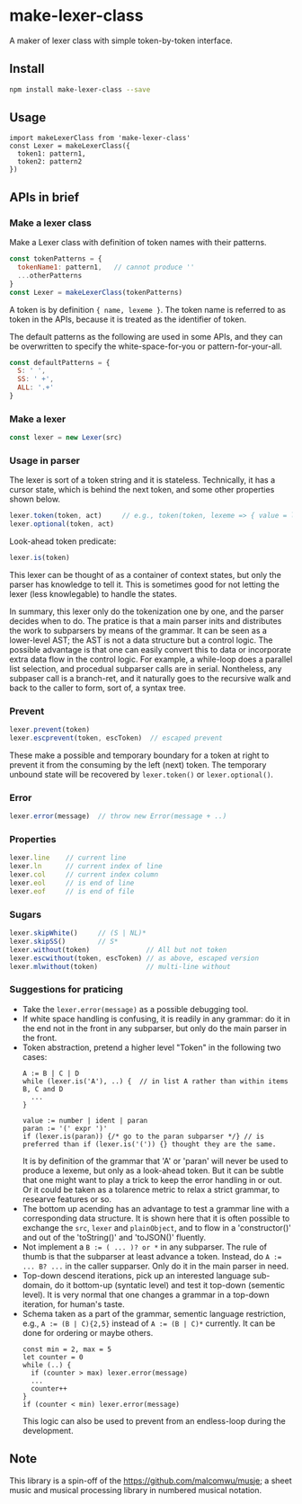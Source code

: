 # make-lexer-class

A maker of lexer class with simple token-by-token interface.


## Install
```sh
npm install make-lexer-class --save
```

## Usage
```es
import makeLexerClass from 'make-lexer-class'
const Lexer = makeLexerClass({
  token1: pattern1,
  token2: pattern2
})
```


## APIs in brief

### Make a lexer class
Make a Lexer class with definition of token names with their patterns.

```js
const tokenPatterns = {
  tokenName1: pattern1,   // cannot produce ''
  ...otherPatterns
}
const Lexer = makeLexerClass(tokenPatterns)
```
A token is by definition `{ name, lexeme }`.
The token name is referred to as token in the APIs,
because it is treated as the identifier of token.

The default patterns as the following are used in some APIs, and they can be overwritten
to specify the white-space-for-you or pattern-for-your-all.

```js
const defaultPatterns = {
  S: ' ',
  SS: ' +',
  ALL: '.+'
}
```

### Make a lexer
```js
const lexer = new Lexer(src)
```

### Usage in parser
The lexer is sort of a token string and it is stateless.
Technically, it has a cursor state, which is behind the next token, and some other properties shown below.
```js
lexer.token(token, act)     // e.g., token(token, lexeme => { value = lexeme })
lexer.optional(token, act)
````

Look-ahead token predicate:
```js
lexer.is(token)
```
This lexer can be thought of as a container of context states, but only the parser has knowledge to tell it.
This is sometimes good for not letting the lexer (less knowlegable) to handle the states.

In summary, this lexer only do the tokenization one by one, and the parser decides when to do.
The pratice is that a main parser inits and distributes the work to subparsers by means of the grammar.
It can be seen as a lower-level AST; the AST is not a data structure but a control logic.
The possible advantage is that one can easily convert this to data or incorporate extra data flow in the control logic.
For example, a while-loop does a parallel list selection, and procedual subparser calls are in serial.
Nontheless, any subpaser call is a branch-ret, and it naturally goes to the recursive walk and back to the
caller to form, sort of, a syntax tree.

### Prevent
```js
lexer.prevent(token)
lexer.escprevent(token, escToken)  // escaped prevent
```
These make a possible and temporary boundary for a token at right to prevent it from
the consuming by the left (next) token.
The temporary unbound state will be recovered by `lexer.token()` or `lexer.optional()`.

### Error
```js
lexer.error(message)  // throw new Error(message + ..)
```

### Properties
```js
lexer.line    // current line
lexer.ln      // current index of line
lexer.col     // current index column
lexer.eol     // is end of line
lexer.eof     // is end of file
```

### Sugars
```js
lexer.skipWhite()     // (S | NL)*
lexer.skipSS()        // S*
lexer.without(token)              // All but not token
lexer.escwithout(token, escToken) // as above, escaped version
lexer.mlwithout(token)            // multi-line without
```

### Suggestions for praticing
- Take the `lexer.error(message)` as a possible debugging tool.
- If white space handling is confusing, it is readily in any grammar: do it in the end not in the front in any subparser,
  but only do the main parser in the front.
- Token abstraction, pretend a higher level "Token" in the following two cases:
  ```
  A := B | C | D
  while (lexer.is('A'), ..) {  // in list A rather than within items B, C and D
    ...
  }
  ```
  ```
  value := number | ident | paran
  paran := '(' expr ')'
  if (lexer.is(paran)) {/* go to the paran subparser */} // is preferred than if (lexer.is('(')) {} thought they are the same.
  ```
  It is by definition of the grammar that 'A' or 'paran' will never be used to produce a lexeme, but only as a look-ahead token.
  But it can be subtle that one might want to play a trick to keep the error handling in or out.
  Or it could be taken as a tolarence metric to relax a strict grammar, to researve features or so.
- The bottom up acending has an advantage to test a grammar line with a corresponding data structure.
  It is shown here that it is often possible to exchange the `src`, `lexer` and `plainObject`,
  and to flow in a 'constructor()' and out of the 'toString()' and 'toJSON()' fluently.
- Not implement a `B := ( ... )? or *` in any subparser. The rule of thumb is that the subparser at least advance a token.
  Instead, do `A := ... B? ...` in the caller supparser. Only do it in the main parser in need.
- Top-down descend iterations, pick up an interested language sub-domain, do it bottom-up (syntatic level) and
  test it top-down (sementic level). It is very normal that one changes a grammar in a top-down iteration, for human's taste.
- Schema taken as a part of the grammar, sementic language restriction, e.g., `A := (B | C){2,5}` instead of `A := (B | C)*` currently.
  It can be done for ordering or maybe others.
  ```
  const min = 2, max = 5
  let counter = 0
  while (..) {
    if (counter > max) lexer.error(message)
    ...
    counter++
  }
  if (counter < min) lexer.error(message)
  ```
  This logic can also be used to prevent from an endless-loop during the development.


## Note

This library is a spin-off of the https://github.com/malcomwu/musje;
a sheet music and musical processing library in numbered musical notation.
